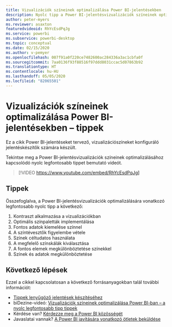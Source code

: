 ```yaml
---
title: Vizualizációk színeinek optimalizálása Power BI-jelentésekben
description: Nyolc tipp a Power BI-jelentésvizualizációk színeinek optimalizálásához a Power BI Desktopban vagy a Power BI szolgáltatásban.
author: peter-myers
ms.reviewer: asaxton
featuredvideoid: RhYcEsdPqJg
ms.service: powerbi
ms.subservice: powerbi-desktop
ms.topic: conceptual
ms.date: 02/15/2020
ms.author: v-pemyer
ms.openlocfilehash: 007f91a0f220ce7482600ac284336a3ac1cbfa0f
ms.sourcegitcommit: 7aa0136f93f88516f97ddd8031ccac5d07863b92
ms.translationtype: HT
ms.contentlocale: hu-HU
ms.lasthandoff: 05/05/2020
ms.locfileid: "82065501"
---
```

# <a name="tips-to-optimize-visual-colors-in-power-bi-reports"></a>Vizualizációk színeinek optimalizálása Power BI-jelentésekben – tippek

Ez a cikk Power BI-jelentéseket tervező, vizualizációszíneket konfiguráló jelentéskészítők számára készült.

Tekintse meg a Power BI-jelentésvizualizációk színeinek optimalizálásához kapcsolódó nyolc legfontosabb tippet bemutató videót.

> [!VIDEO https://www.youtube.com/embed/RhYcEsdPqJg]

## <a name="tips"></a>Tippek

Összefoglalva, a Power BI-jelentésvizualizációk optimalizálására vonatkozó legfontosabb nyolc tipp a következő:

1. Kontraszt alkalmazása a vizualizációkban
1. Optimális színpaletták implementálása
1. Fontos adatok kiemelése színnel
1. A színtévesztők figyelembe vétele
1. Színek céltudatos használata
1. A megfelelő színskálák kiválasztása
1. A fontos elemek megkülönböztetése színekkel
1. Színek és adatok megkülönböztetése

## <a name="next-steps"></a>Következő lépések

Ezzel a cikkel kapcsolatosan a következő forrásanyagokban talál további információt:

- [Tippek lenyűgöző jelentések készítéséhez](../desktop-tips-and-tricks-for-creating-reports.md)
- biDezine-videó: [Vizualizációk színeinek optimalizálása Power BI-ban – a nyolc legfontosabb tipp tippek](https://www.youtube.com/watch?v=RhYcEsdPqJg)
- Kérdése van? [Kérdezze meg a Power BI közösségét](https://community.powerbi.com/)
- Javaslatai vannak? [A Power BI javítására vonatkozó ötletek beküldése](https://ideas.powerbi.com)

